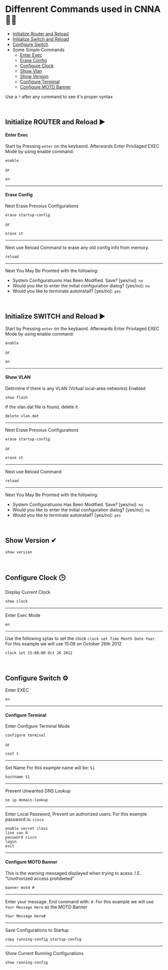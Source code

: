 # Diffenrent Commands used in CNNA 👩‍💻
* [Initialize Router and Reload](#initialize-router-and-reload-)
* [Initialize Switch and Reload](#initialize-switch-and-reload-)
* [Configure Switch](#configure-switch-)
* Some Simple Commands
    * [Enter Exec](#enter-exec)
    * [Erase Config](#erase-config)
    * [Configure Clock](#configure-clock-)
    * [Show Vlan](#show-vlan)
    * [Show Version](#show-version-)
    * [Configure Terminal](#configure-terminal)
    * [Configure MOTD Banner](#configure-motd-banner)


Use a `?` after any command to see it's proper syntax

</br>


## Initialize ROUTER and Reload ▶
#### Enter Exec
Start by Pressing `enter` on the keybaord. Afterwards Enter Privilaged EXEC Mode by using enable command:
```console
enable
```
or
```console
en
```
<hr/>

#### Erase Config
Next Erase Prevoius Configurations
```console
erase startup-config
```
or
```console
erase st
```
<hr/>

Next use Reload Command to erase any old config info from memory.
```console
reload

```
<hr/>

Next You May Be Promted with the following:

* System Configuratiuons Has Been Modified. Save? [yes/no]: `no`
* Would you like to enter the initial configuration dialog? [yes/no]: `no`
* Would you like to terminate autoinstall? [yes/no]: `yes`

</br>

## Initialize SWITCH and Reload ▶
Start by Pressing `enter` on the keybaord. Afterwards Enter Privilaged EXEC Mode by using enable command:
```console
enable
```
or
```console
en
```
<hr/>

#### Show VLAN
Detirmine if there is any VLAN (Virtual local-area networks) Enabled

```console
show flash
```

If the vlan.dat file is found, delete it

```console
delete vlan.dat
```

<hr/>


Next Erase Prevoius Configurations

```console
erase startup-config
```
or
```console
erase st
```
<hr/>

Next use Reload Command
```console
reload

```
<hr/>

Next You May Be Promted with the following:

* System Configuratiuons Has Been Modified. Save? [yes/no]: `no`
* Would you like to enter the initial configuration dialog? [yes/no]: `no`
* Would you like to terminate autoinstall? [yes/no]: `yes`

</br>

## Show Version ✔
```console
show version
```

</br>

## Configure Clock 🕒
Display Current Clock
```console
show clock
```

<hr/>

Enter Exec Mode
```console
en
```

<hr/>

Use the following sytax to set the clock `clock set Time Month Date Year`. For this example we will use 15:08 on October 26th 2012
```console
clock set 15:08:00 Oct 26 2012
```
</br>

## Configure Switch ⚙
Enter EXEC
```console
en
```

<hr/>

#### Configure Terminal
Enter Configure Terminal Mode
```console
configure terminal
```
or
```console
conf t
```

<hr/>

Set Name For this example name will be: `S1`
```console
hostname S1
```

<hr/>

Prevent Unwanted DNS Lookup
```console
no ip domain-lookup
```

<hr/>

Enter Local Password, Prevent un authorized users. For this example password is: `cisco`
```console
enable secret class
line con 0
password cisco
login
exit
```

<hr/>

#### Configure MOTD Banner
This is the warning messaged displayed when trying to acess. I.E. "Unothorized access prohibeted"
```console
banner motd #
```

<hr/>

Enter your message. End command with: `#`. For this example we will use `Your Message Here` as the MOTD Banner
```console
Your Message Here#
```

<hr/>

Save Configurations to Startup
```console
copy running-config startup-config
```

<hr/>

Show Current Running Configurations
```console
show running-config
```


